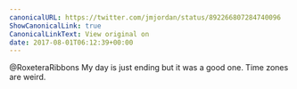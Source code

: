```yaml
---
canonicalURL: https://twitter.com/jmjordan/status/892266807284740096
ShowCanonicalLink: true
CanonicalLinkText: View original on
date: 2017-08-01T06:12:39+00:00
---
```

@RoxeteraRibbons My day is just ending but it was a good one. Time zones are weird.